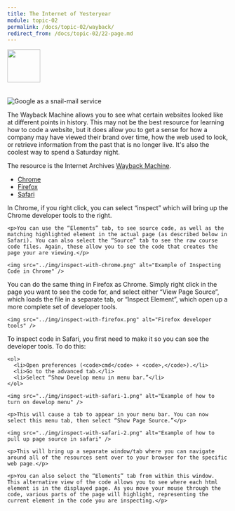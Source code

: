 ```yaml
---
title: The Internet of Yesteryear
module: topic-02
permalink: /docs/topic-02/wayback/
redirect_from: /docs/topic-02/22-page.md
---
```


<img src="./../../../img/arrow-divider.svg" style="width: 75px; border: none; margin: 0px 0 20px 0" />

![Google as a snail-mail service](../img/google-classic.jpg)

The Wayback Machine allows you to see what certain websites looked like at different points in history. This may not be the best resource for learning how to code a website, but it does allow you to get a sense for how a company may have viewed their brand over time, how the web used to look, or retrieve information from the past that is no longer live. It's also the coolest way to spend a Saturday night.

The resource is the Internet Archives [Wayback Machine](https://archive.org).

<ul class="nav nav-tabs">
  <li class="active"><a href="#step1" data-toggle="tab">Chrome</a></li>
  <li><a href="#step2" data-toggle="tab">Firefox</a></li>
  <li><a href="#step3" data-toggle="tab">Safari</a></li>
</ul>
<div id="myTabContent" class="tab-content">
  <div class="tab-pane fade active in" id="step1">
    <p>In Chrome, if you right click, you can select “inspect” which will bring up the Chrome developer tools to the right.</p>

    <p>You can use the “Elements” tab, to see source code, as well as the matching highlighted element in the actual page (as described below in Safari). You can also select the “Source” tab to see the raw course code files. Again, these allow you to see the code that creates the page your are viewing.</p>

    <img src="../img/inspect-with-chrome.png" alt="Example of Inspecting Code in Chrome" />
  </div>
  <div class="tab-pane fade" id="step2">
    <p>You can do the same thing in Firefox as Chrome. Simply right click in the page you want to see the code for, and select either “View Page Source”, which loads the file in a separate tab, or “Inspect Element”, which open up a more complete set  of developer tools.</p>

    <img src="../img/inspect-with-firefox.png" alt="Firefox developer tools" />
  </div>
  <div class="tab-pane fade" id="step3">
    <p>To inspect code in Safari, you first need to make it so you can see the developer tools. To do this:</p>

    <ol>
      <li>Open preferences (<code>cmd</code> + <code>,</code>).</li>
      <li>Go to the advanced tab.</li>
      <li>Select “Show Develop menu in menu bar.”</li>
    </ol>

    <img src="../img/inspect-with-safari-1.png" alt="Example of how to turn on develop menu" />

    <p>This will cause a tab to appear in your menu bar. You can now select this menu tab, then select “Show Page Source.”</p>

    <img src="../img/inspect-with-safari-2.png" alt="Example of how to pull up page source in safari" />

    <p>This will bring up a separate window/tab where you can navigate around all of the resources sent over to your browser for the specific web page.</p>

    <p>You can also select the “Elements” tab from within this window. This alternative view of the code allows you to see where each html element is in the displayed page. As you move your mouse through the code, various parts of the page will highlight, representing the current element in the code you are inspecting.</p>
  </div>
</div>
